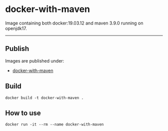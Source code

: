# docker-with-maven
Image containing both docker:19.03.12 and maven 3.9.0 running on openjdk17.

-----

## Publish
Images are published under:
* [docker-with-maven](https://hub.docker.com/repository/docker/christiangerman/docker-with-maven)

## Build
```
docker build -t docker-with-maven .
```

## How to use

```
docker run -it --rm --name docker-with-maven
```

